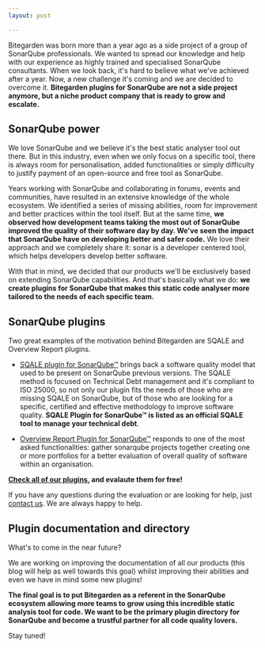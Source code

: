 ```yaml
---
layout: post

---
```


Bitegarden was born more than a year ago as a side project of a group of SonarQube professionals. We wanted to spread our knowledge and help with our experience as highly trained and specialised SonarQube consultants.  When we look back, it's hard to believe what we've achieved after a year. 
Now, a new challenge it's coming and we are decided to overcome it. **Bitegarden plugins for SonarQube are not a side project anymore, but a niche product company that is ready to grow and escalate.**

## SonarQube power

We love SonarQube and we believe it's the best static analyser tool out there. But in this industry, even when we only focus on a specific tool,  there is always room for personalisation, added functionalities or simply difficulty to justify payment of an open-source and free tool as SonarQube.

Years working with SonarQube and collaborating in forums, events and communities, have resulted in an extensive knowledge of the whole ecosystem. We identified a series of missing abilities, room for improvement and better practices within the tool itself. 
But at the same time, **we observed how development teams taking the most out of SonarQube improved the quality of their software day by day. We've seen the impact that SonarQube have on developing better and safer code.** 
We love their approach and we completely share it: sonar is a developer centered tool, which helps developers develop better software.

With that in mind, we decided that our products we'll be exclusively based on extending SonarQube capabilities. And that's basically what we do: **we create plugins for SonarQube that makes this static code analyser more tailored to the needs of each specific team.**



## SonarQube plugins


Two great examples of the motivation behind Bitegarden are SQALE and Overview Report plugins. 

* [SQALE plugin for SonarQube™](https://www.bitegarden.com/sonarqube-sqale) brings back a software quality model that used to be present on SonarQube previous versions. The SQALE method is focused on Technical Debt management and it's compliant to ISO 25000, so not only our plugin fits the needs of those who are missing SQALE on SonarQube, but of those who are looking for a specific, certified and effective methodology to improve software quality. **SQALE Plugin for SonarQube™ is listed as an official SQALE tool to manage your technical debt**. 


* [Overview Report Plugin for SonarQube™](https://www.bitegarden.com/sonarqube-overview) responds to one of the most asked functionalities: gather sonarqube projects together creating one or more portfolios for a better evaluation of overall quality of software within an organisation. 


**[Check all of our plugins](https://www.bitegarden.com/products/), and evalaute them for free!** 

If you have any questions during the evaluation or are looking for help, just [contact us](https://www.bitegarden.com/contact/). We are always happy to help.


## Plugin documentation and directory

What's to come in the near future?

We are working on improving the documentation of all our products (this blog will help as well towards this goal) whilst improving their abilities and even we have in mind some new plugins!

**The final goal is to put Bitegarden as a referent in the SonarQube ecosystem allowing more teams to grow using this incredible static analysis tool for code. We want to be the primary plugin directory for SonarQube and become a trustful partner for all code quality lovers.**

Stay tuned!








